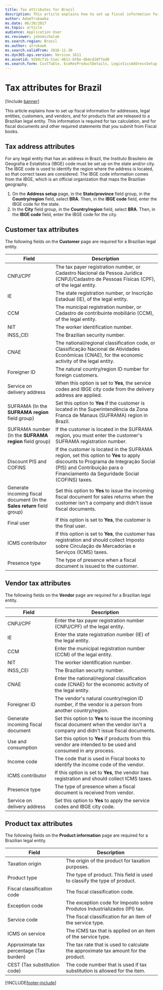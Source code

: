 ```yaml
---
title: Tax attributes for Brazil
description: This article explains how to set up fiscal information for addresses, legal entities, customers, and vendors, and for products that are released to a Brazilian legal entity. This information is required for tax calculation, and for fiscal documents and other required statements that you submit from Fiscal books.
author: AdamTrukawka
ms.date: 06/20/2017
ms.topic: article
audience: Application User
ms.reviewer: johnmichalak
ms.search.region: Brazil
ms.author: atrukawk
ms.search.validFrom: 2016-11-30
ms.dyn365.ops.version: Version 1611
ms.assetid: 92b0cf1b-51ec-4611-bf8e-db4cd10ffed0
ms.search.form: CustTable, EcoResProductDetails, LogisticsAddressSetup
---
```


# Tax attributes for Brazil

[!include [banner](../../includes/banner.md)]

This article explains how to set up fiscal information for addresses, legal entities, customers, and vendors, and for products that are released to a Brazilian legal entity. This information is required for tax calculation, and for fiscal documents and other required statements that you submit from Fiscal books.

## Tax address attributes

For any legal entity that has an address in Brazil, the Instituto Brasileiro de Geografia e Estatística (IBGE) code must be set up on the state and/or city. The IBGE code is used to identify the region where the address is located, so that correct taxes are considered. The IBGE code information comes from the IBGE, which is an official organization that maps the Brazilian geography.

1.  On the **Address setup** page, in the **State/province** field group, in the **Country/region** field, select **BRA**. Then, in the **IBGE code** field, enter the IBGE code for the state.
2.  In the **City** field group, in the **Country/region** field, select **BRA**. Then, in the **IBGE code** field, enter the IBGE code for the city.

## Customer tax attributes
The following fields on the **Customer** page are required for a Brazilian legal entity.

| Field                                                                   | Description                                                                                                                                                                                                       |
|-------------------------------------------------------------------------|-------------------------------------------------------------------------------------------------------------------------------------------------------------------------------------------------------------------|
| CNPJ/CPF                                                                | The tax payer registration number, or Cadastro Nacional da Pessoa Jurídica (CNPJ)/Cadastro de Pessoas Físicas (CPF), of the legal entity.                                                                         |
| IE                                                                      | The state registration number, or Inscrição Estadual (IE), of the legal entity.                                                                                                                                   |
| CCM                                                                     | The municipal registration number, or Cadastro de contribuinte mobiliário (CCM), of the legal entity.                                                                                                             |
| NIT                                                                     | The worker identification number.                                                                                                                                                                                 |
| INSS\_CEI                                                               | The Brazilian security number.                                                                                                                                                                                    |
| CNAE                                                                    | The national/regional classification code, or Classificação Nacional de Atividades Econômicas (CNAE), for the economic activity of the legal entity.                                                                       |
| Foreigner ID                                                            | The natural country/region ID number for foreign customers.                                                                                                                                                       |
| Service on delivery address                                             | When this option is set to **Yes**, the service codes and IBGE city code from the delivery address are applied.                                                                                                   |
| SUFRAMA (In the **SUFRAMA region** field group)                         | Set this option to **Yes** if the customer is located in the Superintendência da Zona Franca de Manaus (SUFRAMA) region in Brazil.                                                                                |
| SUFRAMA number (In the **SUFRAMA region** field group)                  | If the customer is located in the SUFRAMA region, you must enter the customer's SUFRAMA registration number.                                                                                                      |
| Discount PIS and COFINS                                                 | If the customer is located in the SUFRAMA region, set this option to **Yes** to apply discounts to Programa de Integração Social (PIS) and Contribuição para o Financiamento da Seguridade Social (COFINS) taxes. |
| Generate incoming fiscal document (In the **Sales return** field group) | Set this option to **Yes** to issue the incoming fiscal document for sales returns when the customer isn't a company and didn't issue fiscal documents.                                                           |
| Final user                                                              | If this option is set to **Yes**, the customer is the final user.                                                                                                                                                 |
| ICMS contributor                                                        | If this option is set to **Yes**, the customer has registration and should collect Imposto sobre Circulação de Mercadorias e Serviços (ICMS) taxes.                                                               |
| Presence type                                                           | The type of presence when a fiscal document is issued to the customer.                                                                                                                                            |

## Vendor tax attributes
The following fields on the **Vendor** page are required for a Brazilian legal entity.

| Field                             | Description                                                                                                                         |
|-----------------------------------|-------------------------------------------------------------------------------------------------------------------------------------|
| CNPJ/CPF                          | Enter the tax payer registration number (CNPJ/CPF) of the legal entity.                                                             |
| IE                                | Enter the state registration number (IE) of the legal entity.                                                                       |
| CCM                               | Enter the municipal registration number (CCM) of the legal entity.                                                                  |
| NIT                               | The worker identification number.                                                                                                   |
| INSS\_CEI                         | The Brazilian security number.                                                                                                      |
| CNAE                              | Enter the national/regional classification code (CNAE) for the economic activity of the legal entity.                                        |
| Foreigner ID                      | The vendor's natural country/region ID number, if the vendor is a person from another country/region.                               |
| Generate incoming fiscal document | Set this option to **Yes** to issue the incoming fiscal document when the vendor isn't a company and didn't issue fiscal documents. |
| Use and consumption               | Set this option to **Yes** if products from this vendor are intended to be used and consumed in any process.                        |
| Income code                       | The code that is used in Fiscal books to identify the income code of the vendor.                                                    |
| ICMS contributor                  | If this option is set to **Yes**, the vendor has registration and should collect ICMS taxes.                                        |
| Presence type                     | The type of presence when a fiscal document is received from vendor.                                                                |
| Service on delivery address       | Set this option to **Yes** to apply the service codes and IBGE city code.                                                           |

## Product tax attributes
The following fields on the **Product information** page are required for a Brazilian legal entity.

| Field                                   | Description                                                                        |
|-----------------------------------------|------------------------------------------------------------------------------------|
| Taxation origin                         | The origin of the product for taxation purposes.                                   |
| Product type                            | The type of product. This field is used to classify the type of product.           |
| Fiscal classification code              | The fiscal classification code.                                                    |
| Exception code                          | The exception code for Imposto sobre Produtos Industrializados (IPI) tax.          |
| Service code                            | The fiscal classification for an item of the service type.                         |
| ICMS on service                         | The ICMS tax that is applied on an item of the service type.                       |
| Approximate tax percentage (Tax burden) | The tax rate that is used to calculate the approximate tax amount for the product. |
| CEST (Tax substitution code)            | The code number that is used if tax substitution is allowed for the item.          |







[!INCLUDE[footer-include](../../../includes/footer-banner.md)]
